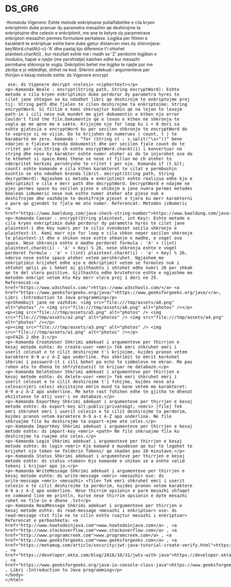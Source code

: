 # DS_GR6

-Komanda Vigenere: Eshte metode enkriptuese polialfabetike e cila kryen enkriptimin duke pranuar dy parametra mesazhin qe deshirojme ta enkriptojme dhe celesin e enkriptimit, me ane te ketyre dy parametrave enkripton mesazhin permes formulave perkatese. Logjika per fitimin e karakterit te enkriptuar eshte bere duke gjetur distancen mes dy shkronjave: keyWord.chatAt(i-c)-'A' dhe pastaj kjo diference t'i shtohet 
plaintext.charAt(i) , kur rezultati eshte me i madh se 'Z' perdorim logjiken e modulos, hapat e njejte (me pershtatje) kalohen edhe kur 
mesazhi permbane shkronja te vogla. Dekriptimi behet me logjike te njejte por me zbritje e jo mbledhje, shihet ne kod.
Shkrimi adekuat i argumenteve per thirrjen e kesaj metode eshte: ds Vigenere encrypt <celesi> <plaintext>
                                                            ose: ds Vigenere decrypt <celesi> <ciphertext>

-Komanda Beale :
encrypt(String path, String encryptWord):
Eshte metode e cila kryen enkriptimin duke perdorur dy parametra hyres te cilet jane shtegun se ku ndodhet libri qe deshirojm te enkriptojme prej tij: String path dhe fjalen te cilen deshirojme ta enkriptojme: String encryptWord. Si fillim e kemi shkruajtur kodin qe na lejon te lexojm path-in i cili nese nuk mundet me gjet dokumentin e kthen nje error Couldn't find the file.Dokumentin qe e lexon e kthen ne shkronja te vogla qe me qene me e sakte. Krijojme nje for loop ku i = 0 deri sa eshte gjatesia e encryptWord ku per secilen shkronje te encryptWord do te veproje si ne vijim. Do te krijohen dy numerues ( count, t ) te barabarte me zero.
Komanda : “for (String st : s.split("\\s+"))” bene ndarjen e fjaleve brenda dokumentit dhe per secilen fjale count do te rritet per nje.String ch eshte encryptWord.charAt(i) i konvertuar ne string dhe nese ky karakter eshte numer ateher ai do te injorohet ose do te 
kthehet si space.Kemi thene se nese st fillon me ch ateher te nderpritet kerkimi perndryshe te rritet t per nje. Komanda if (t < count) eshte komande e cila kthen karakteret te cilat e permbushin kushtin se ato ndodhen brenda librit. 
decrypt(String path, String decryptWord):
Ngjashem si metoda e enkriptimit eshte realizua edhe kjo e dekriptimit e cila e merr path dhe 
decryptWord. DecryptWord e ndajme ne pjes permes space ku secilen pjese e shikojm a jane numra
permes metodes boolean isNumeric nese nuk eshte numer ateher ate pjese nuk e deshifrojme dhe 
vazhdojm te deshifrojm pjeset e tjera ku merr karakterni e pare qe gjendet te fjala me ate 
numer.
Referencat: Metoden isNumeric https://www.baeldung.com/java-check-string-number

-Komanda Caesar :
encrypt(String plaintext, int Key):
Eshte metode e cila kryen enkriptimin duke perdorur dy parametra hyres te cilet jane 
plaintext-i dhe Key numri per te cilin zvendoset secila shkronje e plaintext-it. Kemi marr 
nje for loop e cila shkon neper secilen shkronje te plaintext-it dhe e shikon nese eshte shkonje
e madhe, e vogel ose space. Nese shkronja eshte e madhe perdoret formula :
'A' + ((int) plaintext.charAt(i) - 'A' + Key) % 26,
nese shkronja eshte e vogel perdoret formula :
'a' + ((int) plaintext.charAt(i) - 'a' + Key) % 26,
ndersa nese eshte space ateher vetem pershkruhet.
Ngjashem me enkriptimin krijohet edhe ajo e dekriptimit vetem se formules nuk i shtohet qelsi po
i heket ai gjithashtu i shtohet edhe numri 26 per shkak qe te del vlera pozitive.
Gjithashtu edhe bruteForce eshte e ngjashme me metoden enkript vetem ktu Key merr vlera prej 1 deri ne 25.
Referencat:https://www.w3schools.com/ https://www.geeksforgeeks.org/java/, Libri :Introduction to Java programming

Shembujt jane ne vazhdim:
![photos](photos/Capture4.jpg)
![photos](photos/Capture5.jpg)

![photos](photos/Capture3.png)
![photos](photos/Capture6.jpg)
![photos](photos/Capture7.jpg)

![photos](photos/Capture8.jpg)
![photos](photos/Capture9.jpg)

FAZA 2 dhe 3:

-Komanda CreateUser
Shkrimi adekuat i argumenteve per thirrjen e kesaj metode eshte: ds create-user <emri> 
Tek emri shkruhet emri i userit celesat e te cilit deshirojme t'i krijojme, kujdes pranon vetem karaktere 0-9 a-z A-Z apo underline. Pas shkrimit te emrit kerkohet shkrimi i password-it i cili behet pa echo te simboleve ne ekran. Me pas ruhen ato te dhena te shfrytezuesit te krijuar ne databaze.

-Komanda DeleteUser
Shkrimi adekuat i argumenteve per thirrjen e kesaj metode eshte: ds delete-user <emri> 
Tek emri shkruhet emri i userit celesat e te cilit deshirojme t'i fshijme, kujdes nese ata celesa(njeri celes) ekzistojne emrin mund ta kene vetem me karakteret: 0-9 a-z A-Z apo underline. Me kete rast fshihen edhe te gjitha te dhenat ekzistuese te atij user-i ne databaze. 
  
-Komanda ExportKey
Shkrimi adekuat i argumenteve per thirrjen e kesaj metode eshte: ds export-key  <public|private> <emri> [file]
Tek emri shkruhet emri i userit celesin e te cilit deshirojme ta perdorim, kujdes pranon vetem karaktere 0-9 a-z A-Z apo underline.
Ne file shkruajme file ku deshirojme ta export-ojme ate celes.
  
-Komanda ImportKey
Shkrimi adekuat i argumenteve per thirrjen e kesaj metode eshte: ds import-key <emri> <path>
Ne file shkruajme file ku deshirojme ta ruajme ate celes.
 
-Komanda Login
Shkrimi adekuat i argumenteve per thirrjen e kesaj metode eshte: ds login <emri> 
Kjo komand e mundeson qe kur te logohet te krijohet nje token ne folderin Tokens/ qe skadon pas 20 minutave.

-Komanda Status 
Shkrimi adekuat i argumenteve per thirrjen e kesaj metode eshte: ds status <token> 
Kjo komande e shikon se a eshte valid tokeni i krijuar apo jo.
  
-Komanda WriteMessage
Shkrimi adekuat i argumenteve per thirrjen e kesaj metode eshte: ds write-message <emri> <mesazhi>
                                                            ose: ds write-message <emri> <mesazhi> <file>
Tek emri shkruhet emri i userit celesin e te cilit deshirojme ta perdorim, kujdes pranon vetem karaktere 0-9 a-z A-Z apo underline.
Nese thirrim opsionin e pare mesazhi shfaqet ne command line me println, kurse nese thirrim opsionin e dyte mesazhi ruhet ne file-in e dhene .txt 

-Komanda ReadMessage
Shkrimi adekuat i argumenteve per thirrjen e kesaj metode eshte: ds read-message <mesazhi i enkriptuar>
                                                            ose: ds read-message <txt file ne te cilin eshte ruajtur mesazhi i enkriptuar>
Referencat e perbashketa:
www.howtodoinjava.com ,  www.stackoverflow.com , www.programcreek.com , www.geeksforgeeks.com , https://metamug.com/article/security/jwt-java-tutorial-create-verify.html , https://developer.okta.com/blog/2018/10/31/jwts-with-java , https://www.geeksforgeeks.org/java-io-console-class-java , Libri :Introduction to Java programming
